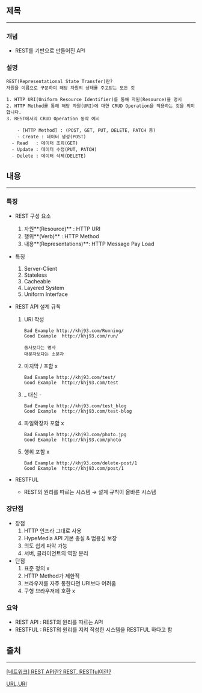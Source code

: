## 제목

---

### 개념

- REST를 기반으로 만들어진 API

### 설명

```notion
REST(Representational State Transfer)란?
자원을 이름으로 구분하여 해당 자원의 상태를 주고받는 모든 것

1. HTTP URI(Uniform Resource Identifier)를 통해 자원(Resource)을 명시
2. HTTP Method를 통해 해당 자원(URI)에 대한 CRUD Operation을 적용하는 것을 의미합니다.
3. REST에서의 CRUD Operation 동작 예시

	- [HTTP Method] : (POST, GET, PUT, DELETE, PATCH 등)
	- Create : 데이터 생성(POST)
  - Read   : 데이터 조회(GET)
  - Update : 데이터 수정(PUT, PATCH)
  - Delete : 데이터 삭제(DELETE)
```

## 내용

---

### 특징

- REST 구성 요소

  1. 자원**(Resource)** : HTTP URI
  2. 행위**(Verb)** : HTTP Method
  3. 내용**(Representations)**: HTTP Message Pay Load

- 특징

  1. Server-Client
  2. Stateless
  3. Cacheable
  4. Layered System
  5. Uniform Interface

- REST API 설계 규칙

  1. URI 작성

     ```notion
     Bad Example http://khj93.com/Running/
     Good Example  http://khj93.com/run/

     동사보다는 명사
     대문자보다는 소문자
     ```

  2. 마지막 / 포함 x

     ```notion
     Bad Example http://khj93.com/test/
     Good Example  http://khj93.com/test
     ```

  3. \_ 대신 -

     ```notion
     Bad Example http://khj93.com/test_blog
     Good Example  http://khj93.com/test-blog
     ```

  4. 파일확장자 포함 x

     ```notion
     Bad Example http://khj93.com/photo.jpg
     Good Example  http://khj93.com/photo
     ```

  5. 행휘 포함 x

     ```notion
     Bad Example http://khj93.com/delete-post/1
     Good Example  http://khj93.com/post/1
     ```

- RESTFUL
  - REST의 원리를 따르는 시스템 → 설계 규칙이 올바른 시스템

### 장단점

- 장점
  1. HTTP 인프라 그대로 사용
  2. HypeMedia API 기본 충실 & 범용성 보장
  3. 의도 쉽게 파악 가능
  4. 서버, 클라이언트의 역할 분리
- 단점
  1. 표준 정의 x
  2. HTTP Method가 제한적
  3. 브라우저를 자주 통한다면 URl보다 어려움
  4. 구형 브라우저에 호환 x

### 요약

- REST API : REST의 원리를 따르는 API
- RESTFUL : REST의 원리를 지켜 작성한 시스템을 RESTFUL 하다고 함

## 출처

---

[[네트워크] REST API란? REST, RESTful이란?](https://khj93.tistory.com/entry/%EB%84%A4%ED%8A%B8%EC%9B%8C%ED%81%AC-REST-API%EB%9E%80-REST-RESTful%EC%9D%B4%EB%9E%80)

[URL,URI](https://www.notion.so/URL-URI-14950f0028938039be99faf45687bb7f?pvs=21)
